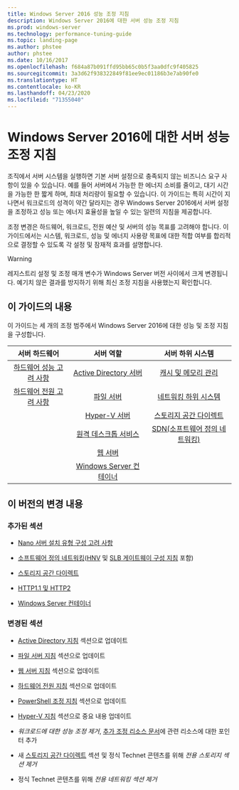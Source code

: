 ```yaml
---
title: Windows Server 2016 성능 조정 지침
description: Windows Server 2016에 대한 서버 성능 조정 지침
ms.prod: windows-server
ms.technology: performance-tuning-guide
ms.topic: landing-page
ms.author: phstee
author: phstee
ms.date: 10/16/2017
ms.openlocfilehash: f684a87b091ffd95bb65c0b5f3aa0dfc9f405825
ms.sourcegitcommit: 3a3d62f938322849f81ee9ec01186b3e7ab90fe0
ms.translationtype: HT
ms.contentlocale: ko-KR
ms.lasthandoff: 04/23/2020
ms.locfileid: "71355040"
---
```

# <a name="performance-tuning-guidelines-for-windows-server-2016"></a>Windows Server 2016에 대한 서버 성능 조정 지침

조직에서 서버 시스템을 실행하면 기본 서버 설정으로 충족되지 않는 비즈니스 요구 사항이 있을 수 있습니다. 예를 들어 서버에서 가능한 한 에너지 소비를 줄이고, 대기 시간을 가능한 한 짧게 하며, 최대 처리량이 필요할 수 있습니다. 이 가이드는 특히 시간이 지나면서 워크로드의 성격이 약간 달라지는 경우 Windows Server 2016에서 서버 설정을 조정하고 성능 또는 에너지 효율성을 높일 수 있는 일련의 지침을 제공합니다.

조정 변경은 하드웨어, 워크로드, 전원 예산 및 서버의 성능 목표를 고려해야 합니다. 이 가이드에서는 시스템, 워크로드, 성능 및 에너지 사용량 목표에 대한 적합 여부를 합리적으로 결정할 수 있도록 각 설정 및 잠재적 효과를 설명합니다.

> [!warning]
> 레지스트리 설정 및 조정 매개 변수가 Windows Server 버전 사이에서 크게 변경됩니다. 예기치 않은 결과를 방지하기 위해 최신 조정 지침을 사용했는지 확인합니다.

## <a name="in-this-guide"></a>이 가이드의 내용
이 가이드는 세 개의 조정 범주에서 Windows Server 2016에 대한 성능 및 조정 지침을 구성합니다.

|서버 하드웨어 | 서버 역할 | 서버 하위 시스템 |
|:---:|:---:|:---:|
|[하드웨어 성능 고려 사항](hardware/index.md) |[Active Directory 서버](role/active-directory-server/index.md) |[캐시 및 메모리 관리](subsystem/cache-memory-management/index.md)|
|[하드웨어 전원 고려 사항](hardware/power.md)|[파일 서버](role/file-server/index.md)|[네트워킹 하위 시스템](../../networking/technologies/network-subsystem/net-sub-performance-top.md)|
||[Hyper-V 서버](role/hyper-v-server/index.md)|[스토리지 공간 다이렉트](subsystem/storage-spaces-direct/index.md)|
||[원격 데스크톱 서비스](role/remote-desktop/session-hosts.md)|[SDN(소프트웨어 정의 네트워킹)](subsystem/software-defined-networking/index.md)|
||[웹 서버](role/web-server/index.md)||
||[Windows Server 컨테이너](role/windows-server-container/index.md)||


## <a name="changes-in-this-version"></a>이 버전의 변경 내용

### <a name="sections-added"></a>추가된 섹션
- [Nano 서버 설치 유형 구성 고려 사항](../../get-started/getting-started-with-nano-server.md)


- [소프트웨어 정의 네트워킹](subsystem/software-defined-networking/index.md)([HNV](subsystem/software-defined-networking/hnv-gateway-performance.md) 및 [SLB 게이트웨이 구성 지침](subsystem/software-defined-networking/slb-gateway-performance.md) 포함)

- [스토리지 공간 다이렉트](subsystem/storage-spaces-direct/index.md)

- [HTTP1.1 및 HTTP2](role/web-server/http-performance.md)

- [Windows Server 컨테이너](role/windows-server-container/index.md)

### <a name="sections-changed"></a>변경된 섹션

- [Active Directory 지침](role/active-directory-server/index.md) 섹션으로 업데이트

- [파일 서버 지침](role/file-server/index.md) 섹션으로 업데이트

- [웹 서버 지침](role/web-server/index.md) 섹션으로 업데이트

- [하드웨어 전원 지침](hardware/power.md) 섹션으로 업데이트

- [PowerShell 조정 지침](powershell/index.md) 섹션으로 업데이트

- [Hyper-V 지침](role/hyper-v-server/index.md) 섹션으로 중요 내용 업데이트

- *워크로드에 대한 성능 조정 제거*, [추가 조정 리소스 문서](additional-resources.md)에 관련 리소스에 대한 포인터 추가

- 새 [스토리지 공간 다이렉트](subsystem/storage-spaces-direct/index.md) 섹션 및 정식 Technet 콘텐츠를 위해 *전용 스토리지 섹션 제거*

- 정식 Technet 콘텐츠를 위해 *전용 네트워킹 섹션 제거*  
